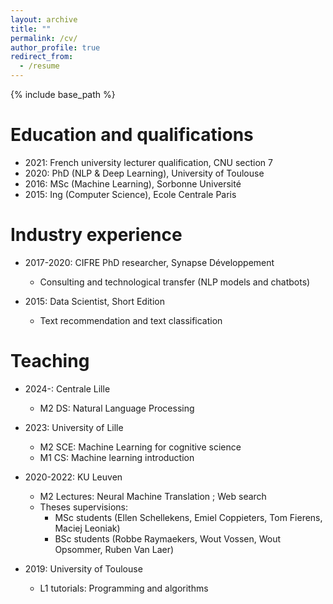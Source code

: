 ```yaml
---
layout: archive
title: ""
permalink: /cv/
author_profile: true
redirect_from:
  - /resume
---
```


{% include base_path %}

Education and qualifications
======
* 2021: French university lecturer qualification, CNU section 7
* 2020: PhD (NLP & Deep Learning), University of Toulouse
* 2016: MSc (Machine Learning), Sorbonne Université
* 2015: Ing (Computer Science), Ecole Centrale Paris 

Industry experience
======
* 2017-2020: CIFRE PhD researcher, Synapse Développement
  * Consulting and technological transfer (NLP models and chatbots)

* 2015: Data Scientist, Short Edition
  * Text recommendation and text classification
  
Teaching
======
* 2024-: Centrale Lille
  * M2 DS: Natural Language Processing
* 2023: University of Lille
  * M2 SCE: Machine Learning for cognitive science
  * M1 CS: Machine learning introduction
* 2020-2022: KU Leuven
  * M2 Lectures: Neural Machine Translation ; Web search
  * Theses supervisions:
      * MSc students (Ellen Schellekens, Emiel Coppieters, Tom Fierens, Maciej Leoniak)
      * BSc students (Robbe Raymaekers, Wout Vossen, Wout Opsommer, Ruben Van Laer)

* 2019: University of Toulouse
  * L1 tutorials: Programming and algorithms
